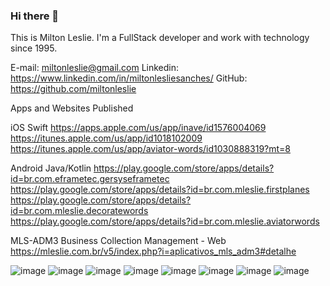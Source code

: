 ### Hi there 👋
This is Milton Leslie. I'm a FullStack developer and work with technology since 1995.

E-mail: miltonleslie@gmail.com
Linkedin: https://www.linkedin.com/in/miltonlesliesanches/
GitHub: https://github.com/miltonleslie

Apps and Websites Published

iOS Swift
https://apps.apple.com/us/app/inave/id1576004069
https://itunes.apple.com/us/app/id1018102009
	https://itunes.apple.com/us/app/aviator-words/id1030888319?mt=8

Android Java/Kotlin
https://play.google.com/store/apps/details?id=br.com.eframetec.gersyseframetec
https://play.google.com/store/apps/details?id=br.com.mleslie.firstplanes
https://play.google.com/store/apps/details?id=br.com.mleslie.decoratewords
https://play.google.com/store/apps/details?id=br.com.mleslie.aviatorwords

MLS-ADM3 Business Collection Management - Web
https://mleslie.com.br/v5/index.php?i=aplicativos_mls_adm3#detalhe


![image](https://user-images.githubusercontent.com/16402048/142063757-1a495053-aa1c-4dc0-9f27-4159b10e1f73.png) ![image](https://user-images.githubusercontent.com/16402048/142065038-035c7704-bb24-4d0f-be01-948e76fa1837.png) ![image](https://camo.githubusercontent.com/639d2f4c43a01e8f0382589b9e2dae1d20161b6ec0bc9a40dcd99917f1b2286d/68747470733a2f2f696d672e736869656c64732e696f2f62616467652f2d5653436f64652d3030374143433f7374796c653d666c61742d737175617265266c6f676f3d76697375616c2d73747564696f2d636f6465266c6f676f436f6c6f723d7768697465) ![image](https://camo.githubusercontent.com/cf1a0ef083a2372d7f66b4691d5d25bfd8c098f42871e8da90edb1f32ed187c4/68747470733a2f2f696d672e736869656c64732e696f2f62616467652f2d4a6176615363726970742d626c61636b3f7374796c653d666c61742d737175617265266c6f676f3d6a617661736372697074) ![image](https://camo.githubusercontent.com/0c3a16a22ae058cfe38a06dc9ea16404cf006409262f547c9ccfa3ec8b30f71e/68747470733a2f2f696d672e736869656c64732e696f2f62616467652f2d48544d4c352d4533344632363f7374796c653d666c61742d737175617265266c6f676f3d68746d6c35266c6f676f436f6c6f723d7768697465) ![image](https://camo.githubusercontent.com/2435c2a64789b8a71c701a1a593b4a6e6869789bfb0626e515dc2a6b6dffa6c5/68747470733a2f2f696d672e736869656c64732e696f2f62616467652f2d435353332d3135373242363f7374796c653d666c61742d737175617265266c6f676f3d63737333) ![image](https://camo.githubusercontent.com/e56d586bf373ad33a4e8c7101246d54d5edc0fb52b87d309b899ce4818bd6086/68747470733a2f2f696d672e736869656c64732e696f2f62616467652f2d426f6f7473747261702d3536334437433f7374796c653d666c61742d737175617265266c6f676f3d626f6f747374726170) ![image](https://user-images.githubusercontent.com/16402048/142059076-7b2a0b47-e1e6-4f6c-b3b3-3e0e08db4e25.png)

